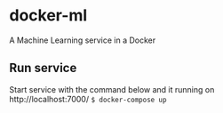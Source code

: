 # docker-ml
A Machine Learning service in a Docker

## Run service
Start service with the command below and it running on http://localhost:7000/
`$ docker-compose up`
